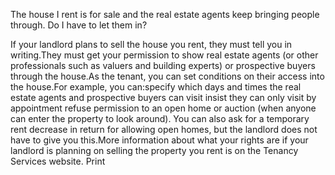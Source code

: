 The house I rent is for sale and the real estate agents keep bringing people through. Do I have to let them in?

If your landlord plans to sell the house you rent, they must tell you in writing.They must get your permission to show real estate agents (or other professionals such as valuers and building experts) or prospective buyers through the house.As the tenant, you can set conditions on their access into the house.For example, you can:specify which days and times the real estate agents and prospective buyers can visit
insist they can only visit by appointment
refuse permission to an open home or auction (when anyone can enter the property to look around).
You can also ask for a temporary rent decrease in return for allowing open homes, but the landlord does not have to give you this.More information about what your rights are if your landlord is planning on selling the property you rent is on the Tenancy Services website.  Print 